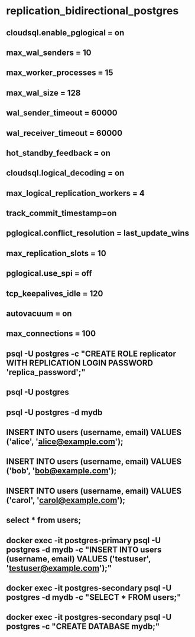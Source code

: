 # replication_bidirectional_postgres

## cloudsql.enable_pglogical = on
## max_wal_senders = 10
## max_worker_processes = 15
## max_wal_size = 128
## wal_sender_timeout = 60000
## wal_receiver_timeout = 60000
## hot_standby_feedback = on
## cloudsql.logical_decoding = on
## max_logical_replication_workers = 4
## track_commit_timestamp=on
## pglogical.conflict_resolution = last_update_wins
## max_replication_slots = 10
## pglogical.use_spi = off
## tcp_keepalives_idle = 120
## autovacuum = on
## max_connections = 100

## psql -U postgres -c "CREATE ROLE replicator WITH REPLICATION LOGIN PASSWORD 'replica_password';"
## psql -U postgres
## psql -U postgres -d mydb

## INSERT INTO users (username, email) VALUES ('alice', 'alice@example.com');
## INSERT INTO users (username, email) VALUES ('bob', 'bob@example.com');
## INSERT INTO users (username, email) VALUES ('carol', 'carol@example.com');
## select * from users;
## docker exec -it postgres-primary psql -U postgres -d mydb -c "INSERT INTO users (username, email) VALUES ('testuser', 'testuser@example.com');"
## docker exec -it postgres-secondary psql -U postgres -d mydb -c "SELECT * FROM users;"
## docker exec -it postgres-secondary psql -U postgres -c "CREATE DATABASE mydb;"
